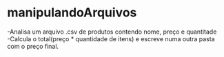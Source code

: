 # manipulandoArquivos

-Analisa um arquivo .csv de produtos contendo nome, preço e quantitade <br>
-Calcula o total(preço * quantidade de itens) e escreve numa outra pasta com o preço final. 
